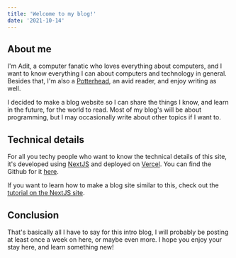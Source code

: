 ```yaml
---
title: 'Welcome to my blog!'
date: '2021-10-14'
---
```



## About me

I'm Adit, a computer fanatic who loves everything about computers, and I want to know everything I can about computers and technology in general. Besides that, I'm also a [Potterhead](https://www.yourdictionary.com/potterhead), an avid reader, and enjoy writing as well.

I decided to make a blog website so I can share the things I know, and learn in the future, for the world to read. Most of my blog's will be about programming, but I may occasionally write about other topics if I want to.

## Technical details

For all you techy people who want to know the technical details of this site, it's developed using [NextJS](https://nextjs.org/) and deployed on [Vercel](https://vercel.com/). You can find the Github for it [here](https://github.com/YeffyCodeGit/adit-journal).

If you want to learn how to make a blog site similar to this, check out the [tutorial on the NextJS site](https://nextjs.org/learn/basics/create-nextjs-app).

## Conclusion

That's basically all I have to say for this intro blog, I will probably be posting at least once a week on here, or maybe even more. I hope you enjoy your stay here, and learn something new! 
